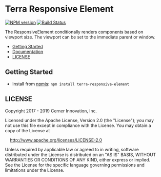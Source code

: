 # Terra Responsive Element


[![NPM version](https://badgen.net/npm/v/terra-responsive-element)](https://www.npmjs.org/package/terra-responsive-element)
[![Build Status](https://badgen.net/travis/cerner/terra-core)](https://travis-ci.org/cerner/terra-core)

The ResponsiveElement conditionally renders components based on viewport size.
The viewport can be set to the immediate parent or window.

- [Getting Started](#getting-started)
- [Documentation](https://github.com/cerner/terra-core/tree/master/packages/terra-responsive-element/docs)
- [LICENSE](#license)

## Getting Started

- Install from [npmjs](https://www.npmjs.com): `npm install terra-responsive-element`

## LICENSE

Copyright 2017 - 2019 Cerner Innovation, Inc.

Licensed under the Apache License, Version 2.0 (the "License"); you may not use this file except in compliance with the License. You may obtain a copy of the License at

&nbsp;&nbsp;&nbsp;&nbsp;http://www.apache.org/licenses/LICENSE-2.0

Unless required by applicable law or agreed to in writing, software distributed under the License is distributed on an "AS IS" BASIS, WITHOUT WARRANTIES OR CONDITIONS OF ANY KIND, either express or implied. See the License for the specific language governing permissions and limitations under the License.
